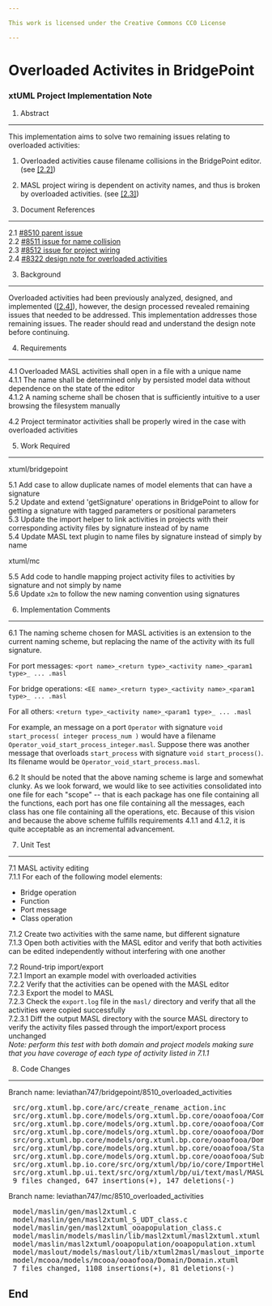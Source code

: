 ```yaml
---

This work is licensed under the Creative Commons CC0 License

---
```


# Overloaded Activites in BridgePoint
### xtUML Project Implementation Note

1. Abstract
-----------
This implementation aims to solve two remaining issues relating to overloaded
activities:

1. Overloaded activities cause filename collisions in the BridgePoint editor.
(see [[2.2]](#2.2))  
2. MASL project wiring is dependent on activity names, and thus is broken by
overloaded activities. (see [[2.3]](#2.3))  

2. Document References
----------------------
<a id="2.1"></a>2.1 [#8510 parent issue](https://support.onefact.net/issues/8510)  
<a id="2.2"></a>2.2 [#8511 issue for name collision](https://support.onefact.net/issues/8511)  
<a id="2.3"></a>2.3 [#8512 issue for project wiring](https://support.onefact.net/issues/8512)  
<a id="2.4"></a>2.4 [#8322 design note for overloaded activities](https://github.com/xtuml/mc/blob/testing/doc/notes/8322_overloaded_functions/8322_overloaded_functions_dnt.md)  

3. Background
-------------
Overloaded activities had been previously analyzed, designed, and implemented
([[2.4]](#2.4)), however, the design processed revealed remaining issues that
needed to be addressed. This implementation addresses those remaining issues.
The reader should read and understand the design note before continuing.

4. Requirements
---------------
4.1 Overloaded MASL activities shall open in a file with a unique name  
4.1.1 The name shall be determined only by persisted model data without
dependence on the state of the editor  
4.1.2 A naming scheme shall be chosen that is sufficiently intuitive to a user
browsing the filesystem manually  

4.2 Project terminator activities shall be properly wired in the case with
overloaded activities

5. Work Required
----------------

xtuml/bridgepoint

5.1 Add case to allow duplicate names of model elements that can have a signature  
5.2 Update and extend 'getSignature' operations in BridgePoint to allow for
getting a signature with tagged parameters or positional parameters  
5.3 Update the import helper to link activities in projects with their
corresponding activity files by signature instead of by name   
5.4 Update MASL text plugin to name files by signature instead of simply by name  

xtuml/mc

5.5 Add code to handle mapping project activity files to activities by signature
and not simply by name  
5.6 Update `x2m` to follow the new naming convention using signatures  


6. Implementation Comments
--------------------------

6.1 The naming scheme chosen for MASL activities is an extension to the current
naming scheme, but replacing the name of the activity with its full signature.

For port messages: `<port name>_<return type>_<activity name>_<param1 type>_ ... .masl`

For bridge operations: `<EE name>_<return type>_<activity name>_<param1 type>_ ... .masl`

For all others: `<return type>_<activity name>_<param1 type>_ ... .masl`

For example, an message on a port `Operator` with signature
`void start_process( integer process_num )` would have a filename
`Operator_void_start_process_integer.masl`. Suppose there was another message
that overloads `start_process` with signature `void start_process()`. Its
filename would be `Operator_void_start_process.masl`.

6.2 It should be noted that the above naming scheme is large and somewhat
clunky. As we look forward, we would like to see activities consolidated into
one file for each "scope" -- that is each package has one file containing all
the functions, each port has one file containing all the messages, each class
has one file containing all the operations, etc. Because of this vision and
because the above scheme fulfills requirements 4.1.1 and 4.1.2, it is quite
acceptable as an incremental advancement.

7. Unit Test
------------

7.1 MASL activity editing  
7.1.1 For each of the following model elements:  
  * Bridge operation  
  * Function  
  * Port message  
  * Class operation  

7.1.2 Create two activities with the same name, but different signature  
7.1.3 Open both activities with the MASL editor and verify that both activities
can be edited independently without interfering with one another  

7.2 Round-trip import/export  
7.2.1 Import an example model with overloaded activities  
7.2.2 Verify that the activities can be opened with the MASL editor  
7.2.3 Export the model to MASL  
7.2.3 Check the `export.log` file in the `masl/` directory and verify that all
the activities were copied successfully  
7.2.3.1 Diff the output MASL directory with the source MASL directory to verify
the activity files passed through the import/export process unchanged  
_Note: perform this test with both domain and project models making sure that
you have coverage of each type of activity listed in 7.1.1_

8. Code Changes
---------------
Branch name: leviathan747/bridgepoint/8510_overloaded_activities

<pre>
 src/org.xtuml.bp.core/arc/create_rename_action.inc                                                               |  13 ++++++-
 src/org.xtuml.bp.core/models/org.xtuml.bp.core/ooaofooa/Component/Interface Operation/Interface Operation.xtuml  | 110 ++++++++++++++++++++++++++++++++++++++++++++++----------
 src/org.xtuml.bp.core/models/org.xtuml.bp.core/ooaofooa/Component/Interface Signal/Interface Signal.xtuml        | 105 +++++++++++++++++++++++++++++++++++++++++++----------
 src/org.xtuml.bp.core/models/org.xtuml.bp.core/ooaofooa/Domain/Bridge/Bridge.xtuml                               | 111 +++++++++++++++++++++++++++++++++++++++++++++++----------
 src/org.xtuml.bp.core/models/org.xtuml.bp.core/ooaofooa/Domain/Function/Function.xtuml                           | 109 +++++++++++++++++++++++++++++++++++++++++++++----------
 src/org.xtuml/bp.core/models/org.xtuml.bp.core/ooaofooa/State Machine/State Machine Event/State Machine Event.xtuml                | 105 +++++++++++++++++++++++++++++++++++++++++++----------
 src/org.xtuml.bp.core/models/org.xtuml.bp.core/ooaofooa/Subsystem/Operation/Operation.xtuml                      | 111 +++++++++++++++++++++++++++++++++++++++++++++++----------
 src/org.xtuml.bp.io.core/src/org/xtuml/bp/io/core/ImportHelper.java                                              |  31 +++++-----------
 src/org.xtuml.bp.ui.text/src/org/xtuml/bp/ui/text/masl/MASLEditorInputFactory.java                               |  99 +++++++++++++++++++++++++++++++++++++++++++-------
 9 files changed, 647 insertions(+), 147 deletions(-)
</pre>

Branch name: leviathan747/mc/8510_overloaded_activities

<pre>
 model/maslin/gen/masl2xtuml.c                                                       |  98 +++
 model/maslin/gen/masl2xtuml_S_UDT_class.c                                           |  16 +
 model/maslin/gen/masl2xtuml_ooapopulation_class.c                                   | 208 ++++--
 model/maslin/models/maslin/lib/masl2xtuml/masl2xtuml.xtuml                          |  30 +-
 model/maslin/masl2xtuml/ooapopulation/ooapopulation.xtuml                           |  94 ++-
 model/maslout/models/maslout/lib/xtuml2masl/maslout_imported/maslout_imported.xtuml | 695 +++++++++++++++++++++++++++++++++++++++++++++++++++++++++++++++++++++++++++++++++++++-
 model/mcooa/models/mcooa/ooaofooa/Domain/Domain.xtuml                               |  48 +++++-
 7 files changed, 1108 insertions(+), 81 deletions(-)
</pre>

End
---

